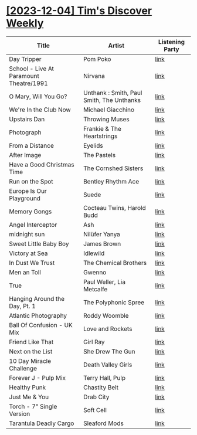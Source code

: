 # [[2023-12-04] Tim's Discover Weekly](https://open.spotify.com/user/zachthehammer/playlist/5Ig8UuP0CRTbBvHHvKcFlD)

| Title | Artist | Listening Party |
| --- | --- | --- |
| Day Tripper | Pom Poko | [link](https://timstwitterlisteningparty.com/pages/replay/feed_9.html) |
| School - Live At Paramount Theatre/1991 | Nirvana | [link](https://timstwitterlisteningparty.com/pages/replay/feed_970.html) |
| O Mary, Will You Go? | Unthank : Smith, Paul Smith, The Unthanks | [link](https://timstwitterlisteningparty.com/pages/replay/feed_1219.html) |
| We're In the Club Now | Michael Giacchino | [link](https://timstwitterlisteningparty.com/pages/replay/feed_662.html) |
| Upstairs Dan | Throwing Muses | [link](https://timstwitterlisteningparty.com/pages/replay/feed_417.html) |
| Photograph | Frankie & The Heartstrings | [link]() |
| From a Distance | Eyelids | [link](https://timstwitterlisteningparty.com/pages/replay/feed_599.html) |
| After Image | The Pastels | [link](https://timstwitterlisteningparty.com/pages/replay/feed_207.html) |
| Have a Good Christmas Time | The Cornshed Sisters | [link](https://timstwitterlisteningparty.com/pages/replay/feed_592.html) |
| Run on the Spot | Bentley Rhythm Ace | [link](https://timstwitterlisteningparty.com/pages/replay/feed_581.html) |
| Europe Is Our Playground | Suede | [link](https://timstwitterlisteningparty.com/pages/replay/feed_770.html) |
| Memory Gongs | Cocteau Twins, Harold Budd | [link]() |
| Angel Interceptor | Ash | [link](https://timstwitterlisteningparty.com/pages/replay/feed_43.html) |
| midnight sun | Nilüfer Yanya | [link](https://timstwitterlisteningparty.com/pages/replay/feed_1033.html) |
| Sweet Little Baby Boy | James Brown | [link]() |
| Victory at Sea | Idlewild | [link](https://timstwitterlisteningparty.com/pages/replay/feed_226.html) |
| In Dust We Trust | The Chemical Brothers | [link](https://timstwitterlisteningparty.com/pages/replay/feed_6.html) |
| Men an Toll | Gwenno | [link](https://timstwitterlisteningparty.com/pages/replay/feed_1110.html) |
| True | Paul Weller, Lia Metcalfe | [link](https://timstwitterlisteningparty.com/pages/replay/feed_780.html) |
| Hanging Around the Day, Pt. 1 | The Polyphonic Spree | [link](https://timstwitterlisteningparty.com/pages/replay/feed_921.html) |
| Atlantic Photography | Roddy Woomble | [link](https://timstwitterlisteningparty.com/pages/replay/feed_803.html) |
| Ball Of Confusion - UK Mix | Love and Rockets | [link](https://timstwitterlisteningparty.com/pages/replay/feed_1231.html) |
| Friend Like That | Girl Ray | [link](https://timstwitterlisteningparty.com/pages/replay/feed_193.html) |
| Next on the List | She Drew The Gun | [link](https://timstwitterlisteningparty.com/pages/replay/feed_994.html) |
| 10 Day Miracle Challenge | Death Valley Girls | [link](https://timstwitterlisteningparty.com/pages/replay/feed_864.html) |
| Forever J - Pulp Mix | Terry Hall, Pulp | [link]() |
| Healthy Punk | Chastity Belt | [link](https://timstwitterlisteningparty.com/pages/replay/feed_166.html) |
| Just Me & You | Drab City | [link](https://timstwitterlisteningparty.com/pages/replay/feed_526.html) |
| Torch - 7" Single Version | Soft Cell | [link](https://timstwitterlisteningparty.com/pages/replay/feed_949.html) |
| Tarantula Deadly Cargo | Sleaford Mods | [link](https://timstwitterlisteningparty.com/pages/replay/feed_145.html) |
